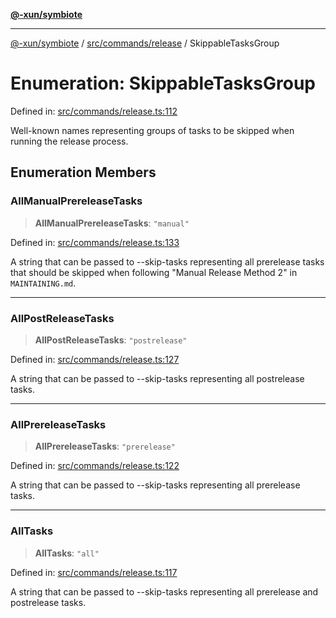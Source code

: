 [**@-xun/symbiote**](../../../../README.md)

***

[@-xun/symbiote](../../../../README.md) / [src/commands/release](../README.md) / SkippableTasksGroup

# Enumeration: SkippableTasksGroup

Defined in: [src/commands/release.ts:112](https://github.com/Xunnamius/symbiote/blob/5ae97ccbe27456f6fdcc9cdb8c1bf89ff370984a/src/commands/release.ts#L112)

Well-known names representing groups of tasks to be skipped when running the
release process.

## Enumeration Members

### AllManualPrereleaseTasks

> **AllManualPrereleaseTasks**: `"manual"`

Defined in: [src/commands/release.ts:133](https://github.com/Xunnamius/symbiote/blob/5ae97ccbe27456f6fdcc9cdb8c1bf89ff370984a/src/commands/release.ts#L133)

A string that can be passed to --skip-tasks representing all prerelease
tasks that should be skipped when following "Manual Release Method 2" in
`MAINTAINING.md`.

***

### AllPostReleaseTasks

> **AllPostReleaseTasks**: `"postrelease"`

Defined in: [src/commands/release.ts:127](https://github.com/Xunnamius/symbiote/blob/5ae97ccbe27456f6fdcc9cdb8c1bf89ff370984a/src/commands/release.ts#L127)

A string that can be passed to --skip-tasks representing all postrelease
tasks.

***

### AllPrereleaseTasks

> **AllPrereleaseTasks**: `"prerelease"`

Defined in: [src/commands/release.ts:122](https://github.com/Xunnamius/symbiote/blob/5ae97ccbe27456f6fdcc9cdb8c1bf89ff370984a/src/commands/release.ts#L122)

A string that can be passed to --skip-tasks representing all prerelease
tasks.

***

### AllTasks

> **AllTasks**: `"all"`

Defined in: [src/commands/release.ts:117](https://github.com/Xunnamius/symbiote/blob/5ae97ccbe27456f6fdcc9cdb8c1bf89ff370984a/src/commands/release.ts#L117)

A string that can be passed to --skip-tasks representing all prerelease and
postrelease tasks.
